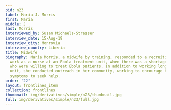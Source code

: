 ```yaml
---
pid: n23
label: Maria J. Morris
first: Maria
middle: J
last: Morris
interviewed_by: Susan Michaels-Strasser
interview_date: 15-Aug-19
interview_city: Monrovia
interview_country: Liberia
title: Midwife
biography: Maria Morris, a midwife by training, responded to a recruiting call to
  work as a nurse at an Ebola treatment unit, when there was a shortage of nurses
  who were willing to treat Ebola patients. In addition to working long hours in the
  unit, she conducted outreach in her community, working to encourage those exhibiting
  symptoms to seek help.
order: '22'
layout: frontlines_item
collection: frontlines
thumbnail: img/derivatives/simple/n23/thumbnail.jpg
full: img/derivatives/simple/n23/full.jpg
---
```

